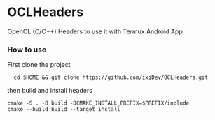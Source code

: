 # OCLHeaders
OpenCL (C/C++) Headers to use it with Termux Android App


### How to use 

First clone the project 
```shell
  cd $HOME && git clone https://github.com/ixiDev/OCLHeaders.git
```
then build and install headers

```shell
cmake -S . -B build -DCMAKE_INSTALL_PREFIX=$PREFIX/include
cmake --build build --target install
```
